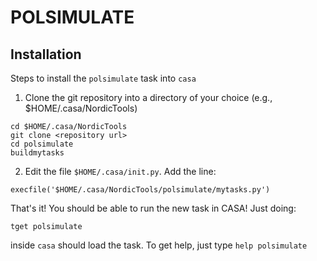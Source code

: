 # POLSIMULATE

## Installation

Steps to install the `polsimulate` task into `casa`

 1. Clone the git repository into a directory of your choice
 (e.g., $HOME/.casa/NordicTools)

``` shell
cd $HOME/.casa/NordicTools
git clone <repository url>
cd polsimulate
buildmytasks
```
 2. Edit the file `$HOME/.casa/init.py`. Add the line:

``` shell
execfile('$HOME/.casa/NordicTools/polsimulate/mytasks.py')
```

That's it! You should be able to run the new task in CASA! Just doing:

``` shell
tget polsimulate
```

inside `casa` should load the task. To get help, just type `help polsimulate`
